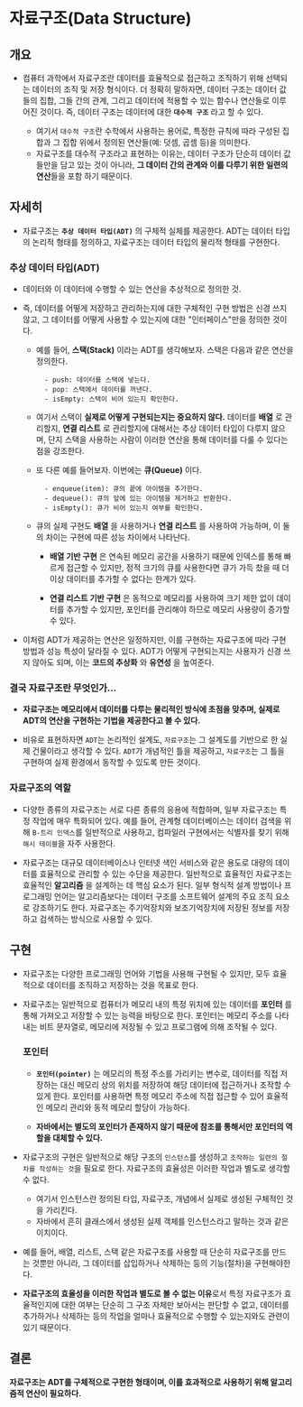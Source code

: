 # 자료구조(Data Structure)

## 개요
- 컴퓨터 과학에서 자료구조란 데이터를 효율적으로 접근하고 조직하기 위해 선택되는 데이터의 조직 및 저장 형식이다. 더 정확히 말하자면, 데이터 구조는 데이터 값들의 집합, 그들 간의 관계, 그리고 데이터에 적용할 수 있는 함수나 연산들로 이루어진 것이다. 즉, 데이터 구조는 데이터에 대한 **`대수적 구조`** 라고 할 수 있다.
  
  - 여기서 `대수적 구조`란 수학에서 사용하는 용어로, 특정한 규칙에 따라 구성된 집합과 그 집합 위에서 정의된 연산들(예: 덧셈, 곱셈 등)을 의미한다.
  - 자료구조를 대수적 구조라고 표현하는 이유는, 데이터 구조가 단순히 데이터 값들만을 담고 있는 것이 아니라, **그 데이터 간의 관계와 이를 다루기 위한 일련의 연산**들을 포함
    하기 때문이다.

## 자세히

- 자료구조는 **`추상 데이터 타입(ADT)`** 의 구체적 실체를 제공한다. ADT는 데이터 타입의 논리적 형태를 정의하고, 자료구조는 데이터 타입의 물리적 형태를 구현한다.
  
### 추상 데이터 타입(ADT)

- 데이터와 이 데이터에 수행할 수 있는 연산을 추상적으로 정의한 것. 
- 즉, 데이터를 어떻게 저장하고 관리하는지에 대한 구체적인 구현 방법은 신경 쓰지 않고, 그 데이터를 어떻게 사용할 수 있는지에 대한 "인터페이스"만을 정의한 것이다.
  
  - 예를 들어, **스택(Stack)** 이라는 ADT를 생각해보자. 스택은 다음과 같은 연산을 정의한다.
    
          - push: 데이터를 스택에 넣는다.
          - pop: 스택에서 데이터를 꺼낸다.
          - isEmpty: 스택이 비어 있는지 확인한다.
            
  - 여기서 스택이 **실제로 어떻게 구현되는지는 중요하지 않다.** 데이터를 **배열** 로 관리할지, **연결 리스트** 로 관리할지에 대해서는 추상 데이터 타입이 다루지 않으며, 단지 스택을 사용하는 사람이 이러한 연산을 통해 데이터를 다룰 수 있다는 점을 강조한다.
    
  - 또 다른 예를 들어보자. 이번에는 **큐(Queue)** 이다.
      
          - enqueue(item): 큐의 끝에 아이템을 추가한다.
          - dequeue(): 큐의 앞에 있는 아이템을 제거하고 반환한다.
          - isEmpty(): 큐가 비어 있는지 여부를 확인한다.

  - 큐의 실제 구현도 **배열** 을 사용하거나 **연결 리스트** 를 사용하여 가능하며, 이 둘의 차이는 구현에 따른 성능 차이에서 나타난다.
    
    - **배열 기반 구현** 은 연속된 메모리 공간을 사용하기 때문에 인덱스를 통해 빠르게 접근할 수 있지만, 정적 크기의 큐를 사용한다면 큐가 가득 찼을 때 더 이상 데이터를 추가할 수 없다는 한계가 있다.
      
    - **연결 리스트 기반 구현** 은 동적으로 메모리를 사용하여 크기 제한 없이 데이터를 추가할 수 있지만, 포인터를 관리해야 하므로 메모리 사용량이 증가할 수 있다.
   
 - 이처럼 ADT가 제공하는 연산은 일정하지만, 이를 구현하는 자료구조에 따라 구현 방법과 성능 특성이 달라질 수 있다. ADT가 어떻게 구현되는지는 사용자가 신경 쓰지 않아도 되며, 이는 **코드의 추상화** 와 **유연성** 을 높여준다.
    
 
### 결국 자료구조란 무엇인가...

- **자료구조는 메모리에서 데이터를 다루는 물리적인 방식에 초점을 맞추며, 실제로 ADT의 연산을 구현하는 기법을 제공한다고 볼 수 있다.**
  
- 비유로 표현하자면 `ADT`는 논리적인 설계도, `자료구조`는 그 설계도를 기반으로 한 실제 건물이라고 생각할 수 있다. `ADT`가 개념적인 틀을 제공하고, `자료구조`는 그 틀을 구현하여 실제 환경에서 동작할 수 있도록 만든 것이다.
    
### 자료구조의 역할

- 다양한 종류의 자료구조는 서로 다른 종류의 응용에 적합하며, 일부 자료구조는 특정 작업에 매우 특화되어 있다. 예를 들어, 관계형 데이터베이스는 데이터 검색을 위해 `B-트리 인덱스`를 일반적으로 사용하고, 컴파일러 구현에서는 식별자를 찾기 위해 `해시 테이블`을 자주 사용한다.

- 자료구조는 대규모 데이터베이스나 인터넷 색인 서비스와 같은 용도로 대량의 데이터를 효율적으로 관리할 수 있는 수단을 제공한다. 일반적으로 효율적인 자료구조는 효율적인 **알고리즘** 을 설계하는 데 핵심 요소가 된다. 일부 형식적 설계 방법이나 프로그래밍 언어는 알고리즘보다는 데이터 구조를 소프트웨어 설계의 주요 조직 요소로 강조하기도 한다. 자료구조는 주기억장치와 보조기억장치에 저장된 정보를 저장하고 검색하는 방식으로 사용할 수 있다.

## 구현

- 자료구조는 다양한 프로그래밍 언어와 기법을 사용해 구현될 수 있지만, 모두 효율적으로 데이터를 조직하고 저장하는 것을 목표로 한다.

- 자료구조는 일반적으로 컴퓨터가 메모리 내의 특정 위치에 있는 데이터를 **포인터** 를 통해 가져오고 저장할 수 있는 능력을 바탕으로 한다. 포인터는 메모리 주소를 나타내는 비트 문자열로, 메모리에 저장될 수 있고 프로그램에 의해 조작될 수 있다.

  ### 포인터

  - **`포인터(pointer)`** 는 메모리의 특정 주소를 가리키는 변수로, 데이터를 직접 저장하는 대신 메모리 상의 위치를 저장하여 해당 데이터에 접근하거나 조작할 수 있게 한다. 포인터를 사용하면 특정 메모리 주소에 직접 접근할 수 있어 효율적인 메모리 관리와 동적 메모리 할당이 가능하다.

  - **자바에서는 별도의 포인터가 존재하지 않기 때문에 참조를 통해서만 포인터의 역할을 대체할 수 있다.**

- 자료구조의 구현은 일반적으로 해당 구조의 `인스턴스`를 생성하고 `조작하는 일련의 절차를 작성하는 것`을 필요로 한다. 자료구조의 효율성은 이러한 작업과 별도로 생각할 수 없다.
  - 여기서 인스턴스란 정의된 타입, 자료구조, 개념에서 실제로 생성된 구체적인 것을 가리킨다.
  - 자바에서 흔히 클래스에서 생성된 실제 객체를 인스턴스라고 말하는 것과 같은 이치이다.

- 예를 들어, 배열, 리스트, 스택 같은 자료구조를 사용할 때 단순히 자료구조를 만드는 것뿐만 아니라, 그 데이터를 삽입하거나 삭제하는 등의 기능(절차)을 구현해야한다.
  
- **자료구조의 효율성을 이러한 작업과 별도로 볼 수 없는 이유**로서 특정 자료구조가 효율적인지에 대한 여부는 단순히 그 구조 자체만 보아서는 판단할 수 없고, 데이터를 추가하거나 삭제하는 등의 작업을 얼마나 효율적으로 수행할 수 있는지와도 관련이 있기 때문이다.

## 결론
**자료구조는 ADT를 구체적으로 구현한 형태이며, 이를 효과적으로 사용하기 위해 알고리즘적 연산이 필요하다.**
